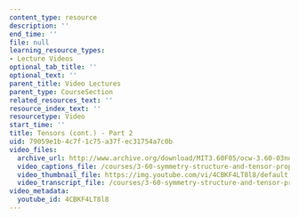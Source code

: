 ```yaml
---
content_type: resource
description: ''
end_time: ''
file: null
learning_resource_types:
- Lecture Videos
optional_tab_title: ''
optional_text: ''
parent_title: Video Lectures
parent_type: CourseSection
related_resources_text: ''
resource_index_text: ''
resourcetype: Video
start_time: ''
title: Tensors (cont.) - Part 2
uid: 79059e1b-4c7f-1c75-a37f-ec31754a7c0b
video_files:
  archive_url: http://www.archive.org/download/MIT3.60F05/ocw-3.60-03nov2005-pt2-220k.mp4
  video_captions_file: /courses/3-60-symmetry-structure-and-tensor-properties-of-materials-fall-2005/b83b78c73b075feda498ff1796a74fff_4CBKF4LT8l8.vtt
  video_thumbnail_file: https://img.youtube.com/vi/4CBKF4LT8l8/default.jpg
  video_transcript_file: /courses/3-60-symmetry-structure-and-tensor-properties-of-materials-fall-2005/a51040de7d013b6247fd4cc3af1c229f_4CBKF4LT8l8.pdf
video_metadata:
  youtube_id: 4CBKF4LT8l8
---
```


